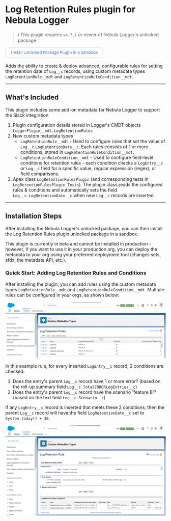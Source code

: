 # Log Retention Rules plugin for Nebula Logger

> :information_source: This plugin requires `v4.7.1` or newer of Nebula Logger's unlocked package

[![Install Unlocked Package Plugin](../.images/btn-install-unlocked-package-plugin-sandbox.png)](https://test.salesforce.com/packaging/installPackage.apexp?p0=04t5Y0000015lgGQAQ)

Adds the ability to create & deploy advanced, configurable rules for setting the retention date of `Log__c` records, using custom metadata types `LogRetentionRule__mdt` and `LogRetentionRuleCondition__mdt`.

---

## What's Included

This plugin includes some add-on metadata for Nebula Logger to support the Slack integration

1. Plugin configuration details stored in Logger's CMDT objects `LoggerPlugin__mdt.LogRetentionRules`
2. New custom metadata types
    - `LogRetentionRule__mdt` - Used to configure rules that set the value of `Log__c`.`LogRetentionDate__c`. Each rules consists of 1 or more conditions, stored in `LogRetentionRuleCondition__mdt`.
    - `LogRetentionRuleCondition__mdt` - Used to configure field-level conditions for retention rules - each condition checks a `LogEntry__c` or `Log__c` field for a specific value, regular expression (regex), or field comparisons.
3. Apex class `LogRetentionRulesPlugin` (and corresponding tests in `LogRetentionRulesPlugin_Tests`). The plugin class reads the configured rules & conditions and automatically sets the field `Log__c.LogRetentionDate__c` when new `Log__c` records are inserted.

---

## Installation Steps

After installing the Nebula Logger's unlocked package, you can then install the Log Retention Rules plugin unlocked package in a sandbox.

This plugin is currently in beta and cannot be installed in production - however, if you want to use it in your production org, you can deploy the metadata to your org using your preferred deployment tool (changes sets, sfdx, the metadata API, etc.).

### Quick Start: Adding Log Retention Rules and Conditions

After installing the plugin, you can add rules using the custom metadata types `LogRetentionRule__mdt` and `LogRetentionRuleCondition__mdt`. Multiple rules can be configured in your orgs, as shown below:

![Log Retention Rules plugin: Example Rule](./.images/example-log-retention-rules-list-view.png)

In this example rule, for every inserted `LogEntry__c` record, 2 conditions are checked:

1. Does the entry's parent `Log__c` record have 1 or more error? (based on the roll-up summary field `Log__c.TotalERRORLogEntries__c`)
2. Does the entry's parent `Log__c` record have the scenario 'feature B'? (based on the text field `Log__c.Scenario__c`)

If any `LogEntry__c` record is inserted that meets these 2 conditions, then the parent `Log__c` record will have the field `LogRetentionDate__c` set to `System.today() + 30`.

![Log Retention Rules plugin: Example Rule](./.images/example-log-retention-rule-with-conditions.png)
